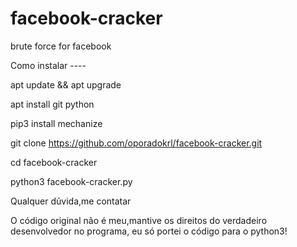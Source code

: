 # facebook-cracker
brute force for facebook

Como instalar ----

apt update && apt upgrade

apt install git python

pip3 install mechanize

git clone https://github.com/oporadokrl/facebook-cracker.git

cd facebook-cracker

python3 facebook-cracker.py

Qualquer dúvida,me contatar

O código original não é meu,mantive os direitos do verdadeiro desenvolvedor no programa, eu só portei o código para o python3!

